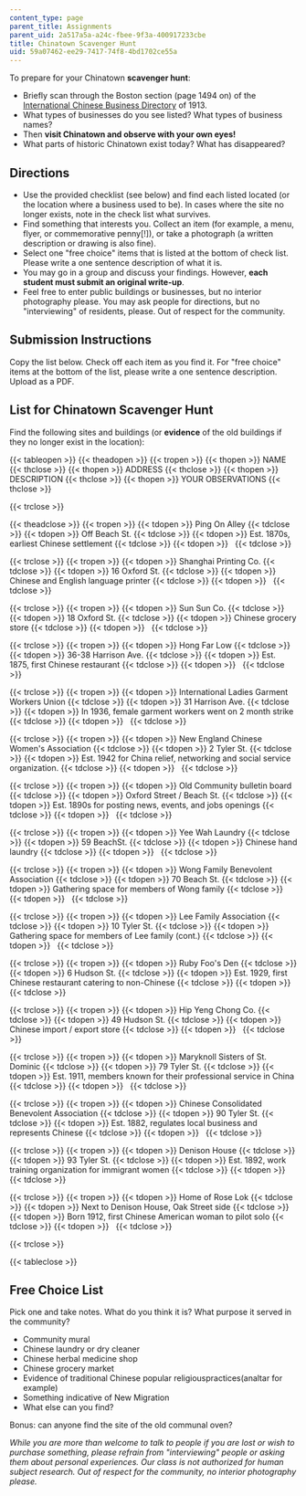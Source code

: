 ```yaml
---
content_type: page
parent_title: Assignments
parent_uid: 2a517a5a-a24c-fbee-9f3a-400917233cbe
title: Chinatown Scavenger Hunt
uid: 59a07462-ee29-7417-74f8-4bd1702ce55a
---
```


To prepare for your Chinatown **scavenger hunt**:

*   Briefly scan through the Boston section (page 1494 on) of the [International Chinese Business Directory](https://babel.hathitrust.org/cgi/pt?id=uc1.$b440600;view=1up;seq=9) of 1913.
*   What types of businesses do you see listed? What types of business names?
*   Then **visit Chinatown and observe with your own eyes!**
*   What parts of historic Chinatown exist today? What has disappeared?

Directions
----------

*   Use the provided checklist (see below) and find each listed located (or the location where a business used to be). In cases where the site no longer exists, note in the check list what survives.
*   Find something that interests you. Collect an item (for example, a menu, flyer, or commemorative penny\[!\]), or take a photograph (a written description or drawing is also fine).
*   Select one "free choice" items that is listed at the bottom of check list. Please write a one sentence description of what it is.
*   You may go in a group and discuss your findings. However, **each student must submit an original write-up**.
*   Feel free to enter public buildings or businesses, but no interior photography please. You may ask people for directions, but no "interviewing" of residents, please. Out of respect for the community.

Submission Instructions
-----------------------

Copy the list below. Check off each item as you find it. For "free choice" items at the bottom of the list, please write a one sentence description. Upload as a PDF.

List for Chinatown Scavenger Hunt
---------------------------------

Find the following sites and buildings (or **evidence** of the old buildings if they no longer exist in the location):

{{< tableopen >}}
{{< theadopen >}}
{{< tropen >}}
{{< thopen >}}
NAME
{{< thclose >}}
{{< thopen >}}
ADDRESS
{{< thclose >}}
{{< thopen >}}
DESCRIPTION
{{< thclose >}}
{{< thopen >}}
YOUR OBSERVATIONS
{{< thclose >}}

{{< trclose >}}

{{< theadclose >}}
{{< tropen >}}
{{< tdopen >}}
Ping On Alley
{{< tdclose >}}
{{< tdopen >}}
Off Beach St.
{{< tdclose >}}
{{< tdopen >}}
Est. 1870s, earliest Chinese settlement
{{< tdclose >}}
{{< tdopen >}}
 
{{< tdclose >}}

{{< trclose >}}
{{< tropen >}}
{{< tdopen >}}
Shanghai Printing Co.
{{< tdclose >}}
{{< tdopen >}}
16 Oxford St.
{{< tdclose >}}
{{< tdopen >}}
Chinese and English language printer
{{< tdclose >}}
{{< tdopen >}}
 
{{< tdclose >}}

{{< trclose >}}
{{< tropen >}}
{{< tdopen >}}
Sun Sun Co.
{{< tdclose >}}
{{< tdopen >}}
18 Oxford St.
{{< tdclose >}}
{{< tdopen >}}
Chinese grocery store
{{< tdclose >}}
{{< tdopen >}}
 
{{< tdclose >}}

{{< trclose >}}
{{< tropen >}}
{{< tdopen >}}
Hong Far Low
{{< tdclose >}}
{{< tdopen >}}
36-38 Harrison Ave.
{{< tdclose >}}
{{< tdopen >}}
Est. 1875, first Chinese restaurant
{{< tdclose >}}
{{< tdopen >}}
 
{{< tdclose >}}

{{< trclose >}}
{{< tropen >}}
{{< tdopen >}}
International Ladies Garment Workers Union
{{< tdclose >}}
{{< tdopen >}}
31 Harrison Ave.
{{< tdclose >}}
{{< tdopen >}}
In 1936, female garment workers went on 2 month strike
{{< tdclose >}}
{{< tdopen >}}
 
{{< tdclose >}}

{{< trclose >}}
{{< tropen >}}
{{< tdopen >}}
New England Chinese Women's Association
{{< tdclose >}}
{{< tdopen >}}
2 Tyler St.
{{< tdclose >}}
{{< tdopen >}}
Est. 1942 for China relief, networking and social service organization.
{{< tdclose >}}
{{< tdopen >}}
 
{{< tdclose >}}

{{< trclose >}}
{{< tropen >}}
{{< tdopen >}}
Old Community bulletin board
{{< tdclose >}}
{{< tdopen >}}
Oxford Street / Beach St.
{{< tdclose >}}
{{< tdopen >}}
Est. 1890s for posting news, events, and jobs openings
{{< tdclose >}}
{{< tdopen >}}
 
{{< tdclose >}}

{{< trclose >}}
{{< tropen >}}
{{< tdopen >}}
Yee Wah Laundry
{{< tdclose >}}
{{< tdopen >}}
59 BeachSt.
{{< tdclose >}}
{{< tdopen >}}
Chinese hand laundry
{{< tdclose >}}
{{< tdopen >}}
 
{{< tdclose >}}

{{< trclose >}}
{{< tropen >}}
{{< tdopen >}}
Wong Family Benevolent Association
{{< tdclose >}}
{{< tdopen >}}
70 Beach St.
{{< tdclose >}}
{{< tdopen >}}
Gathering space for members of Wong family
{{< tdclose >}}
{{< tdopen >}}
 
{{< tdclose >}}

{{< trclose >}}
{{< tropen >}}
{{< tdopen >}}
Lee Family Association
{{< tdclose >}}
{{< tdopen >}}
10 Tyler St.
{{< tdclose >}}
{{< tdopen >}}
Gathering space for members of Lee family (cont.)
{{< tdclose >}}
{{< tdopen >}}
 
{{< tdclose >}}

{{< trclose >}}
{{< tropen >}}
{{< tdopen >}}
Ruby Foo's Den
{{< tdclose >}}
{{< tdopen >}}
6 Hudson St.
{{< tdclose >}}
{{< tdopen >}}
Est. 1929, first Chinese restaurant catering to non-Chinese
{{< tdclose >}}
{{< tdopen >}}
 
{{< tdclose >}}

{{< trclose >}}
{{< tropen >}}
{{< tdopen >}}
Hip Yeng Chong Co.
{{< tdclose >}}
{{< tdopen >}}
49 Hudson St.
{{< tdclose >}}
{{< tdopen >}}
Chinese import / export store
{{< tdclose >}}
{{< tdopen >}}
 
{{< tdclose >}}

{{< trclose >}}
{{< tropen >}}
{{< tdopen >}}
Maryknoll Sisters of St. Dominic
{{< tdclose >}}
{{< tdopen >}}
79 Tyler St.
{{< tdclose >}}
{{< tdopen >}}
Est. 1911, members known for their professional service in China
{{< tdclose >}}
{{< tdopen >}}
 
{{< tdclose >}}

{{< trclose >}}
{{< tropen >}}
{{< tdopen >}}
Chinese Consolidated Benevolent Association
{{< tdclose >}}
{{< tdopen >}}
90 Tyler St.
{{< tdclose >}}
{{< tdopen >}}
Est. 1882, regulates local business and represents Chinese
{{< tdclose >}}
{{< tdopen >}}
 
{{< tdclose >}}

{{< trclose >}}
{{< tropen >}}
{{< tdopen >}}
Denison House
{{< tdclose >}}
{{< tdopen >}}
93 Tyler St.
{{< tdclose >}}
{{< tdopen >}}
Est. 1892, work training organization for immigrant women
{{< tdclose >}}
{{< tdopen >}}
 
{{< tdclose >}}

{{< trclose >}}
{{< tropen >}}
{{< tdopen >}}
Home of Rose Lok
{{< tdclose >}}
{{< tdopen >}}
Next to Denison House, Oak Street side
{{< tdclose >}}
{{< tdopen >}}
Born 1912, first Chinese American woman to pilot solo
{{< tdclose >}}
{{< tdopen >}}
 
{{< tdclose >}}

{{< trclose >}}

{{< tableclose >}}

Free Choice List
----------------

Pick one and take notes. What do you think it is? What purpose it served in the community?

*   Community mural
*   Chinese laundry or dry cleaner
*   Chinese herbal medicine shop
*   Chinese grocery market
*   Evidence of traditional Chinese popular religiouspractices(analtar for example)
*   Something indicative of New Migration
*   What else can you find?

  
Bonus: can anyone find the site of the old communal oven?

_While you are more than welcome to talk to people if you are lost or wish to purchase something, please refrain from "interviewing" people or asking them about personal experiences. Our class is not authorized for human subject research. Out of respect for the community, no interior photography please._